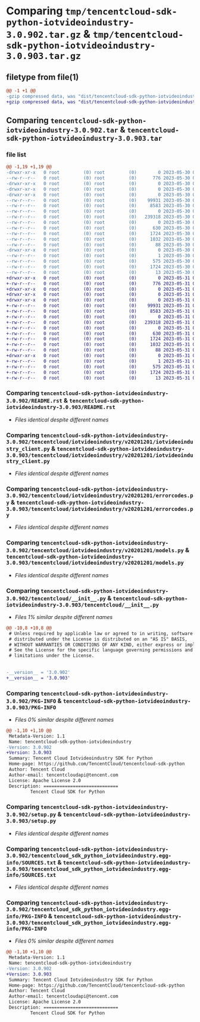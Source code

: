 # Comparing `tmp/tencentcloud-sdk-python-iotvideoindustry-3.0.902.tar.gz` & `tmp/tencentcloud-sdk-python-iotvideoindustry-3.0.903.tar.gz`

## filetype from file(1)

```diff
@@ -1 +1 @@
-gzip compressed data, was "dist/tencentcloud-sdk-python-iotvideoindustry-3.0.902.tar", last modified: Tue May 30 00:26:04 2023, max compression
+gzip compressed data, was "dist/tencentcloud-sdk-python-iotvideoindustry-3.0.903.tar", last modified: Wed May 31 02:14:17 2023, max compression
```

## Comparing `tencentcloud-sdk-python-iotvideoindustry-3.0.902.tar` & `tencentcloud-sdk-python-iotvideoindustry-3.0.903.tar`

### file list

```diff
@@ -1,19 +1,19 @@
-drwxr-xr-x   0 root         (0) root         (0)        0 2023-05-30 00:26:04.000000 tencentcloud-sdk-python-iotvideoindustry-3.0.902/
--rw-r--r--   0 root         (0) root         (0)      776 2023-05-30 00:26:04.000000 tencentcloud-sdk-python-iotvideoindustry-3.0.902/README.rst
-drwxr-xr-x   0 root         (0) root         (0)        0 2023-05-30 00:26:04.000000 tencentcloud-sdk-python-iotvideoindustry-3.0.902/tencentcloud/
-drwxr-xr-x   0 root         (0) root         (0)        0 2023-05-30 00:26:04.000000 tencentcloud-sdk-python-iotvideoindustry-3.0.902/tencentcloud/iotvideoindustry/
-drwxr-xr-x   0 root         (0) root         (0)        0 2023-05-30 00:26:04.000000 tencentcloud-sdk-python-iotvideoindustry-3.0.902/tencentcloud/iotvideoindustry/v20201201/
--rw-r--r--   0 root         (0) root         (0)    99931 2023-05-30 00:26:04.000000 tencentcloud-sdk-python-iotvideoindustry-3.0.902/tencentcloud/iotvideoindustry/v20201201/iotvideoindustry_client.py
--rw-r--r--   0 root         (0) root         (0)     8583 2023-05-30 00:26:04.000000 tencentcloud-sdk-python-iotvideoindustry-3.0.902/tencentcloud/iotvideoindustry/v20201201/errorcodes.py
--rw-r--r--   0 root         (0) root         (0)        0 2023-05-30 00:26:04.000000 tencentcloud-sdk-python-iotvideoindustry-3.0.902/tencentcloud/iotvideoindustry/v20201201/__init__.py
--rw-r--r--   0 root         (0) root         (0)   239318 2023-05-30 00:26:04.000000 tencentcloud-sdk-python-iotvideoindustry-3.0.902/tencentcloud/iotvideoindustry/v20201201/models.py
--rw-r--r--   0 root         (0) root         (0)        0 2023-05-30 00:26:04.000000 tencentcloud-sdk-python-iotvideoindustry-3.0.902/tencentcloud/iotvideoindustry/__init__.py
--rw-r--r--   0 root         (0) root         (0)      630 2023-05-30 00:26:04.000000 tencentcloud-sdk-python-iotvideoindustry-3.0.902/tencentcloud/__init__.py
--rw-r--r--   0 root         (0) root         (0)     1724 2023-05-30 00:26:04.000000 tencentcloud-sdk-python-iotvideoindustry-3.0.902/PKG-INFO
--rw-r--r--   0 root         (0) root         (0)     1032 2023-05-30 00:26:04.000000 tencentcloud-sdk-python-iotvideoindustry-3.0.902/setup.py
--rw-r--r--   0 root         (0) root         (0)       88 2023-05-30 00:26:04.000000 tencentcloud-sdk-python-iotvideoindustry-3.0.902/setup.cfg
-drwxr-xr-x   0 root         (0) root         (0)        0 2023-05-30 00:26:04.000000 tencentcloud-sdk-python-iotvideoindustry-3.0.902/tencentcloud_sdk_python_iotvideoindustry.egg-info/
--rw-r--r--   0 root         (0) root         (0)        1 2023-05-30 00:26:04.000000 tencentcloud-sdk-python-iotvideoindustry-3.0.902/tencentcloud_sdk_python_iotvideoindustry.egg-info/dependency_links.txt
--rw-r--r--   0 root         (0) root         (0)      575 2023-05-30 00:26:04.000000 tencentcloud-sdk-python-iotvideoindustry-3.0.902/tencentcloud_sdk_python_iotvideoindustry.egg-info/SOURCES.txt
--rw-r--r--   0 root         (0) root         (0)     1724 2023-05-30 00:26:04.000000 tencentcloud-sdk-python-iotvideoindustry-3.0.902/tencentcloud_sdk_python_iotvideoindustry.egg-info/PKG-INFO
--rw-r--r--   0 root         (0) root         (0)       13 2023-05-30 00:26:04.000000 tencentcloud-sdk-python-iotvideoindustry-3.0.902/tencentcloud_sdk_python_iotvideoindustry.egg-info/top_level.txt
+drwxr-xr-x   0 root         (0) root         (0)        0 2023-05-31 02:14:17.000000 tencentcloud-sdk-python-iotvideoindustry-3.0.903/
+-rw-r--r--   0 root         (0) root         (0)      776 2023-05-31 02:14:17.000000 tencentcloud-sdk-python-iotvideoindustry-3.0.903/README.rst
+drwxr-xr-x   0 root         (0) root         (0)        0 2023-05-31 02:14:17.000000 tencentcloud-sdk-python-iotvideoindustry-3.0.903/tencentcloud/
+drwxr-xr-x   0 root         (0) root         (0)        0 2023-05-31 02:14:17.000000 tencentcloud-sdk-python-iotvideoindustry-3.0.903/tencentcloud/iotvideoindustry/
+drwxr-xr-x   0 root         (0) root         (0)        0 2023-05-31 02:14:17.000000 tencentcloud-sdk-python-iotvideoindustry-3.0.903/tencentcloud/iotvideoindustry/v20201201/
+-rw-r--r--   0 root         (0) root         (0)    99931 2023-05-31 02:14:17.000000 tencentcloud-sdk-python-iotvideoindustry-3.0.903/tencentcloud/iotvideoindustry/v20201201/iotvideoindustry_client.py
+-rw-r--r--   0 root         (0) root         (0)     8583 2023-05-31 02:14:17.000000 tencentcloud-sdk-python-iotvideoindustry-3.0.903/tencentcloud/iotvideoindustry/v20201201/errorcodes.py
+-rw-r--r--   0 root         (0) root         (0)        0 2023-05-31 02:14:17.000000 tencentcloud-sdk-python-iotvideoindustry-3.0.903/tencentcloud/iotvideoindustry/v20201201/__init__.py
+-rw-r--r--   0 root         (0) root         (0)   239318 2023-05-31 02:14:17.000000 tencentcloud-sdk-python-iotvideoindustry-3.0.903/tencentcloud/iotvideoindustry/v20201201/models.py
+-rw-r--r--   0 root         (0) root         (0)        0 2023-05-31 02:14:17.000000 tencentcloud-sdk-python-iotvideoindustry-3.0.903/tencentcloud/iotvideoindustry/__init__.py
+-rw-r--r--   0 root         (0) root         (0)      630 2023-05-31 02:14:17.000000 tencentcloud-sdk-python-iotvideoindustry-3.0.903/tencentcloud/__init__.py
+-rw-r--r--   0 root         (0) root         (0)     1724 2023-05-31 02:14:17.000000 tencentcloud-sdk-python-iotvideoindustry-3.0.903/PKG-INFO
+-rw-r--r--   0 root         (0) root         (0)     1032 2023-05-31 02:14:17.000000 tencentcloud-sdk-python-iotvideoindustry-3.0.903/setup.py
+-rw-r--r--   0 root         (0) root         (0)       88 2023-05-31 02:14:17.000000 tencentcloud-sdk-python-iotvideoindustry-3.0.903/setup.cfg
+drwxr-xr-x   0 root         (0) root         (0)        0 2023-05-31 02:14:17.000000 tencentcloud-sdk-python-iotvideoindustry-3.0.903/tencentcloud_sdk_python_iotvideoindustry.egg-info/
+-rw-r--r--   0 root         (0) root         (0)        1 2023-05-31 02:14:17.000000 tencentcloud-sdk-python-iotvideoindustry-3.0.903/tencentcloud_sdk_python_iotvideoindustry.egg-info/dependency_links.txt
+-rw-r--r--   0 root         (0) root         (0)      575 2023-05-31 02:14:17.000000 tencentcloud-sdk-python-iotvideoindustry-3.0.903/tencentcloud_sdk_python_iotvideoindustry.egg-info/SOURCES.txt
+-rw-r--r--   0 root         (0) root         (0)     1724 2023-05-31 02:14:17.000000 tencentcloud-sdk-python-iotvideoindustry-3.0.903/tencentcloud_sdk_python_iotvideoindustry.egg-info/PKG-INFO
+-rw-r--r--   0 root         (0) root         (0)       13 2023-05-31 02:14:17.000000 tencentcloud-sdk-python-iotvideoindustry-3.0.903/tencentcloud_sdk_python_iotvideoindustry.egg-info/top_level.txt
```

### Comparing `tencentcloud-sdk-python-iotvideoindustry-3.0.902/README.rst` & `tencentcloud-sdk-python-iotvideoindustry-3.0.903/README.rst`

 * *Files identical despite different names*

### Comparing `tencentcloud-sdk-python-iotvideoindustry-3.0.902/tencentcloud/iotvideoindustry/v20201201/iotvideoindustry_client.py` & `tencentcloud-sdk-python-iotvideoindustry-3.0.903/tencentcloud/iotvideoindustry/v20201201/iotvideoindustry_client.py`

 * *Files identical despite different names*

### Comparing `tencentcloud-sdk-python-iotvideoindustry-3.0.902/tencentcloud/iotvideoindustry/v20201201/errorcodes.py` & `tencentcloud-sdk-python-iotvideoindustry-3.0.903/tencentcloud/iotvideoindustry/v20201201/errorcodes.py`

 * *Files identical despite different names*

### Comparing `tencentcloud-sdk-python-iotvideoindustry-3.0.902/tencentcloud/iotvideoindustry/v20201201/models.py` & `tencentcloud-sdk-python-iotvideoindustry-3.0.903/tencentcloud/iotvideoindustry/v20201201/models.py`

 * *Files identical despite different names*

### Comparing `tencentcloud-sdk-python-iotvideoindustry-3.0.902/tencentcloud/__init__.py` & `tencentcloud-sdk-python-iotvideoindustry-3.0.903/tencentcloud/__init__.py`

 * *Files 1% similar despite different names*

```diff
@@ -10,8 +10,8 @@
 # Unless required by applicable law or agreed to in writing, software
 # distributed under the License is distributed on an "AS IS" BASIS,
 # WITHOUT WARRANTIES OR CONDITIONS OF ANY KIND, either express or implied.
 # See the License for the specific language governing permissions and
 # limitations under the License.
 
 
-__version__ = '3.0.902'
+__version__ = '3.0.903'
```

### Comparing `tencentcloud-sdk-python-iotvideoindustry-3.0.902/PKG-INFO` & `tencentcloud-sdk-python-iotvideoindustry-3.0.903/PKG-INFO`

 * *Files 0% similar despite different names*

```diff
@@ -1,10 +1,10 @@
 Metadata-Version: 1.1
 Name: tencentcloud-sdk-python-iotvideoindustry
-Version: 3.0.902
+Version: 3.0.903
 Summary: Tencent Cloud Iotvideoindustry SDK for Python
 Home-page: https://github.com/TencentCloud/tencentcloud-sdk-python
 Author: Tencent Cloud
 Author-email: tencentcloudapi@tencent.com
 License: Apache License 2.0
 Description: ============================
         Tencent Cloud SDK for Python
```

### Comparing `tencentcloud-sdk-python-iotvideoindustry-3.0.902/setup.py` & `tencentcloud-sdk-python-iotvideoindustry-3.0.903/setup.py`

 * *Files identical despite different names*

### Comparing `tencentcloud-sdk-python-iotvideoindustry-3.0.902/tencentcloud_sdk_python_iotvideoindustry.egg-info/SOURCES.txt` & `tencentcloud-sdk-python-iotvideoindustry-3.0.903/tencentcloud_sdk_python_iotvideoindustry.egg-info/SOURCES.txt`

 * *Files identical despite different names*

### Comparing `tencentcloud-sdk-python-iotvideoindustry-3.0.902/tencentcloud_sdk_python_iotvideoindustry.egg-info/PKG-INFO` & `tencentcloud-sdk-python-iotvideoindustry-3.0.903/tencentcloud_sdk_python_iotvideoindustry.egg-info/PKG-INFO`

 * *Files 0% similar despite different names*

```diff
@@ -1,10 +1,10 @@
 Metadata-Version: 1.1
 Name: tencentcloud-sdk-python-iotvideoindustry
-Version: 3.0.902
+Version: 3.0.903
 Summary: Tencent Cloud Iotvideoindustry SDK for Python
 Home-page: https://github.com/TencentCloud/tencentcloud-sdk-python
 Author: Tencent Cloud
 Author-email: tencentcloudapi@tencent.com
 License: Apache License 2.0
 Description: ============================
         Tencent Cloud SDK for Python
```

